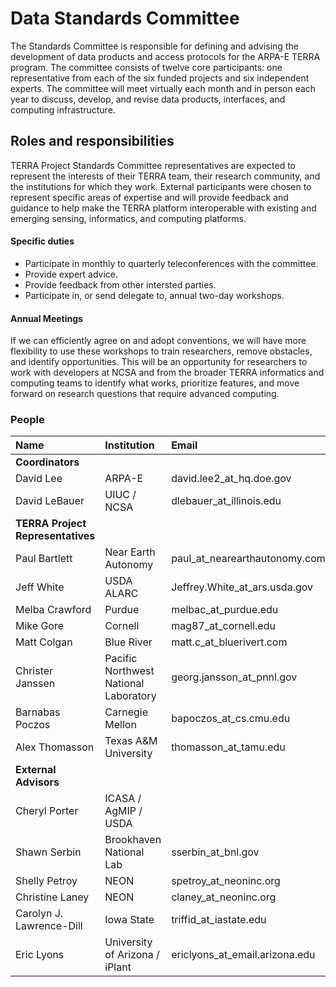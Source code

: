 # Data Standards Committee

The Standards Committee is responsible for defining and advising the development of data products and access protocols for the ARPA-E TERRA program. The committee consists of twelve core participants: one representative from each of the six funded projects and six independent experts. The committee will meet virtually each month and in person each year to discuss, develop, and revise data products, interfaces, and computing infrastructure.

## Roles and responsibilities

TERRA Project Standards Committee representatives are expected to represent the interests of their TERRA team, their research community, and the institutions for which they work. External participants were chosen to represent specific areas of expertise and will provide feedback and guidance to help make the TERRA platform interoperable with existing and emerging sensing, informatics, and computing platforms.

#### Specific duties

* Participate in monthly to quarterly teleconferences with the committee.
* Provide expert advice.
* Provide feedback from other intersted parties.
* Participate in, or send delegate to, annual two-day workshops.

#### Annual Meetings

If we can efficiently agree on and adopt conventions, we will have more flexibility to use these workshops to train researchers, remove obstacles, and identify opportunities. This will be an opportunity for researchers to work with developers at NCSA and from the broader TERRA informatics and computing teams to identify what works, prioritize features, and move forward on research questions that require advanced computing.

### People

| Name | Institution | Email |
| :--- | :--- | :--- |
| **Coordinators** |  |  |
| David Lee | ARPA-E | david.lee2\_at\_hq.doe.gov |
| David LeBauer | UIUC / NCSA | dlebauer\_at\_illinois.edu |
| **TERRA Project Representatives** |  |  |
| Paul Bartlett | Near Earth Autonomy | paul\_at\_nearearthautonomy.com |
| Jeff White | USDA ALARC | Jeffrey.White\_at\_ars.usda.gov |
| Melba Crawford | Purdue | melbac\_at\_purdue.edu |
| Mike Gore | Cornell | mag87\_at\_cornell.edu |
| Matt Colgan | Blue River | matt.c\_at\_bluerivert.com |
| Christer Janssen | Pacific Northwest National Laboratory | georg.jansson\_at\_pnnl.gov |
| Barnabas Poczos | Carnegie Mellon | bapoczos\_at\_cs.cmu.edu |
| Alex Thomasson | Texas A&M University | thomasson\_at\_tamu.edu |
| **External Advisors** |  |  |
| Cheryl Porter | ICASA / AgMIP / USDA |  |
| Shawn Serbin | Brookhaven National Lab | sserbin\_at\_bnl.gov |
| Shelly Petroy | NEON | spetroy\_at\_neoninc.org |
| Christine Laney | NEON | claney\_at\_neoninc.org |
| Carolyn J. Lawrence-Dill | Iowa State | triffid\_at\_iastate.edu |
| Eric Lyons | University of Arizona / iPlant | ericlyons\_at\_email.arizona.edu |

